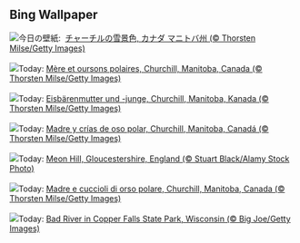 ## Bing Wallpaper
![](https://www.bing.com/th?id=OHR.MilsePolarBear_JA-JP2676664686_UHD.jpg&w=1000)今日の壁紙: &nbsp;[チャーチルの雪景色, カナダ マニトバ州  (© Thorsten Milse/Getty Images)](https://www.bing.com/th?id=OHR.MilsePolarBear_JA-JP2676664686_UHD.jpg)
<br><br/>
![](https://www.bing.com/th?id=OHR.MilsePolarBear_FR-FR1430987110_UHD.jpg&w=1000)Today: [Mère et oursons polaires, Churchill, Manitoba, Canada (© Thorsten Milse/Getty Images)](https://www.bing.com/th?id=OHR.MilsePolarBear_FR-FR1430987110_UHD.jpg)
<br><br/>
![](https://www.bing.com/th?id=OHR.MilsePolarBear_DE-DE5881142630_UHD.jpg&w=1000)Today: [Eisbärenmutter und -junge, Churchill, Manitoba, Kanada (© Thorsten Milse/Getty Images)](https://www.bing.com/th?id=OHR.MilsePolarBear_DE-DE5881142630_UHD.jpg)
<br><br/>
![](https://www.bing.com/th?id=OHR.MilsePolarBear_ES-ES4207753290_UHD.jpg&w=1000)Today: [Madre y crías de oso polar, Churchill, Manitoba, Canadá (© Thorsten Milse/Getty Images)](https://www.bing.com/th?id=OHR.MilsePolarBear_ES-ES4207753290_UHD.jpg)
<br><br/>
![](https://www.bing.com/th?id=OHR.MeonHillViewUK_EN-GB5301951758_UHD.jpg&w=1000)Today: [Meon Hill, Gloucestershire, England (© Stuart Black/Alamy Stock Photo)](https://www.bing.com/th?id=OHR.MeonHillViewUK_EN-GB5301951758_UHD.jpg)
<br><br/>
![](https://www.bing.com/th?id=OHR.MilsePolarBear_IT-IT6547276065_UHD.jpg&w=1000)Today: [Madre e cuccioli di orso polare, Churchill, Manitoba, Canada (© Thorsten Milse/Getty Images)](https://www.bing.com/th?id=OHR.MilsePolarBear_IT-IT6547276065_UHD.jpg)
<br><br/>
![](https://www.bing.com/th?id=OHR.BadRiver_PT-BR2573221301_UHD.jpg&w=1000)Today: [Bad River in Copper Falls State Park, Wisconsin (© Big Joe/Getty Images)](https://www.bing.com/th?id=OHR.BadRiver_PT-BR2573221301_UHD.jpg)
<br><br/>
